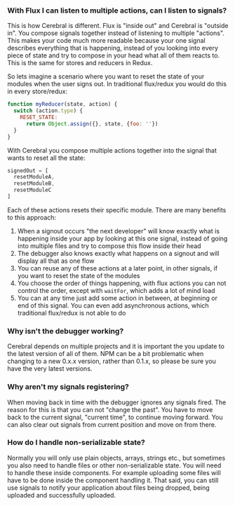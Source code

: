 ### With Flux I can listen to multiple actions, can I listen to signals?
This is how Cerebral is different. Flux is "inside out" and Cerebral is "outside in". You compose signals together instead of listening to multiple "actions". This makes your code much more readable because your one signal describes everything that is happening, instead of you looking into every piece of state and try to compose in your head what all of them reacts to. This is the same for stores and reducers in Redux.

So lets imagine a scenario where you want to reset the state of your modules when the user signs out. In traditional flux/redux you would do this in every store/redux:

```js
function myReducer(state, action) {
  switch (action.type) {
    RESET_STATE:
      return Object.assign({}, state, {foo: ''})
  }
}
```

With Cerebral you compose multiple actions together into the signal that wants to reset all the state:

```js
signedOut = [
  resetModuleA,
  resetModuleB,
  resetModuleC
]
```
Each of these actions resets their specific module. There are many benefits to this approach:

1. When a signout occurs "the next developer" will know exactly what is happening inside your app by looking at this one signal, instead of going into multiple files and try to compose this flow inside their head
2. The debugger also knows exactly what happens on a signout and will display all that as one flow
3. You can reuse any of these actions at a later point, in other signals, if you want to reset the state of the modules
4. You choose the order of things happening, with flux actions you can not control the order, except with `waitFor`, which adds a lot of mind load
5. You can at any time just add some action in between, at beginning or end of this signal. You can even add asynchronous actions, which traditional flux/redux is not able to do

### Why isn't the debugger working?
Cerebral depends on multiple projects and it is important the you update to the latest version of all of them. NPM can be a bit problematic when changing to a new 0.x.x version, rather than 0.1.x, so please be sure you have the very latest versions.

### Why aren't my signals registering?
When moving back in time with the debugger ignores any signals fired. The reason for this is that you can not "change the past". You have to move back to the current signal, "current time", to continue moving forward. You can also clear out signals from current position and move on from there.

### How do I handle non-serializable state?
Normally you will only use plain objects, arrays, strings etc., but sometimes you also need to handle files or other non-serializable state. You will need to handle these inside components. For example uploading some files will have to be done inside the component handling it. That said, you can still use signals to notify your application about files being dropped, being uploaded and successfully uploaded.
